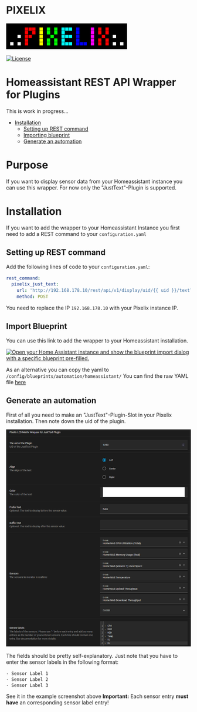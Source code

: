 
# PIXELIX <!-- omit in toc -->
![PIXELIX](./images/LogoBlack.png)

[![License](https://img.shields.io/badge/license-MIT-blue.svg)](http://choosealicense.com/licenses/mit/)

# Homeassistant REST API Wrapper for Plugins
This is work in progress...
- [Installation](#installation)
  - [Setting up REST command](#setting-up-rest-command)
  - [Importing blueprint](#import-blueprint)
  - [Generate an automation](#generate-an-automation)

# Purpose
If you want to display sensor data from your Homeassistant instance you can use this wrapper.
For now only the "JustText"-Plugin is supported.

# Installation
If you want to add the wrapper to your Homeassistant Instance you first need to add a REST command to your `configuration.yaml`

## Setting up REST command
Add the following lines of code to your `configuration.yaml`:
```yaml
rest_command:
  pixelix_just_text:
    url: 'http://192.168.178.10/rest/api/v1/display/uid/{{ uid }}/text?show={{ "%5C" + align + "%5C" + color + text }}'
    method: POST
```
You need to replace the IP `192.168.178.10` with your Pixelix instance IP.

## Import Blueprint
You can use this link to add the wrapper to your Homeassistant installation.

[![Open your Home Assistant instance and show the blueprint import dialog with a specific blueprint pre-filled.](https://my.home-assistant.io/badges/blueprint_import.svg)](https://my.home-assistant.io/redirect/blueprint_import/?blueprint_url=https%3A%2F%2Fgithub.com%2FBlueAndi%2Fesp-rgb-led-matrix%2Fblob%2FDevelopment%2Fdoc%2Fhomeassistant%2Fpixelix-justtext.yaml)

As an alternative you can copy the yaml to  `/config/blueprints/automation/homeassistant/`
You can find the raw YAML file [here](https://github.com/BlueAndi/esp-rgb-led-matrix/blob/Development/doc/homeassistant/pixelix-justtext.yaml "here")


## Generate an automation
First of all you need to make an "JustText"-Plugin-Slot in your Pixelix installation. Then note down the uid of the plugin.

![Example Homeassistant Automation](./../doc/images/HomeassistantJustTextAutomation.png)

The fields should be pretty self-explanatory.
Just note that you have to enter the sensor labels in the following format:
```
- Sensor Label 1
- Sensor Label 2
- Sensor Label 3
```
See it in the example screenshot above
**Important:** Each sensor entry **must have** an corresponding sensor label entry!